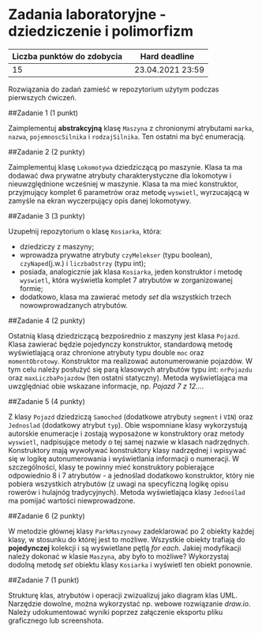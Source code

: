 # Zadania laboratoryjne - dziedziczenie i polimorfizm

| Liczba punktów do zdobycia  | Hard deadline   |
| ------------ | ------------ |
| 15  | 23.04.2021  23:59|


Rozwiązania do zadań zamieść w repozytorium użytym podczas pierwszych ćwiczeń.


##Zadanie 1 (1 punkt)

Zaimplementuj **abstrakcyjną** klasę `Maszyna` z chronionymi atrybutami `marka`, `nazwa`, `pojemnoscSilnika` i `rodzajSilnika`. 
Ten ostatni ma być enumeracją.

##Zadanie 2 (2 punkty)

Zaimplementuj klasę `Lokomotywa` dziedziczącą po maszynie. 
Klasa ta ma dodawać dwa prywatne atrybuty charakterystyczne dla lokomotyw i nieuwzględnione wcześniej w maszynie. 
Klasa ta ma mieć konstruktor, przyjmujący komplet 6 parametrów oraz metodę `wyswietl`, 
wyrzucającą w zamyśle na ekran wyczerpujący opis danej lokomotywy.

##Zadanie 3 (3 punkty)

Uzupełnij repozytorium o klasę `Kosiarka`, która:
- dziedziczy z maszyny;
- wprowadza prywatne atrybuty `czyMelekser` (typu boolean), `czyNaped`(j.w.) i `liczbaOstrzy` (typu int);
- posiada, analogicznie jak klasa `Kosiarka`, jeden konstruktor i metodę `wyswietl`, która wyświetla komplet 7 atrybutów w zorganizowanej formie;
- dodatkowo, klasa ma zawierać metody *set* dla wszystkich trzech nowowprowadzanych atrybutów.

##Zadanie 4 (2 punkty)

Ostatnią klasą dziedziczącą bezpośrednio z maszyny jest klasa `Pojazd`. 
Klasa zawierać będzie pojedynczy konstruktor, standardową metodę wyświetlającą oraz chronione atrybuty typu double `moc` 
oraz `momentObrotowy`. 
Konstruktor ma realizować autonumerowanie pojazdów. W tym celu należy posłużyć się parą klasowych atrybutów typu int: 
`nrPojazdu` oraz `maxLiczbaPojazdow` (ten ostatni statyczny). 
Metoda wyświetlająca ma uwzględniać obie wskazane informacje, np. *Pojazd 7 z 12...*.

##Zadanie 5 (4 punkty)

Z klasy `Pojazd` dziedziczą `Samochod` (dodatkowe atrybuty `segment` i `VIN`) oraz `Jednoslad` (dodatkowy atrybut `typ`). 
Obie wspomniane klasy wykorzystują autorskie enumeracje i zostają wyposażone w konstruktory oraz metody `wyswietl`, 
nadpisujące metody o tej samej nazwie w klasach nadrzędnych. Konstruktory mają wywoływać konstruktory klasy nadrzędnej 
i wpisywać się w logikę autonumerowania i wyświetlania informacji o numeracji. 
W szczególności, klasy te powinny mieć konstruktory pobierające odpowiednio 8 i 7 atrybutów - a jednoślad dodatkowo konstruktor, 
który nie pobiera wszystkich atrybutów (z uwagi na specyficzną logikę opisu rowerów i hulajnóg tradycyjnych). 
Metoda wyświetlająca klasy `Jednoślad` ma pomijać wartości niewprowadzone.

##Zadanie 6 (2 punkty)

W metodzie głównej klasy `ParkMaszynowy` zadeklarować po 2 obiekty każdej klasy, w stosunku do której jest to możliwe. 
Wszystkie obiekty trafiają do **pojedynczej** kolekcji i są wyświetlane pętlą *for each*. 
Jakiej modyfikacji należy dokonać w klasie `Maszyna`, aby było to możliwe? 
Wykorzystaj dodolną metodę *set* obiektu klasy `Kosiarka` i wyświetl ten obiekt ponownie.

##Zadanie 7 (1 punkt)

Strukturę klas, atrybutów i operacji zwizualizuj jako diagram klas UML. 
Narzędzie dowolne, można wykorzystać np. webowe rozwiązanie *draw.io*. 
Należy udokumentować wyniki poprzez załączenie eksportu pliku graficznego lub screenshota.
